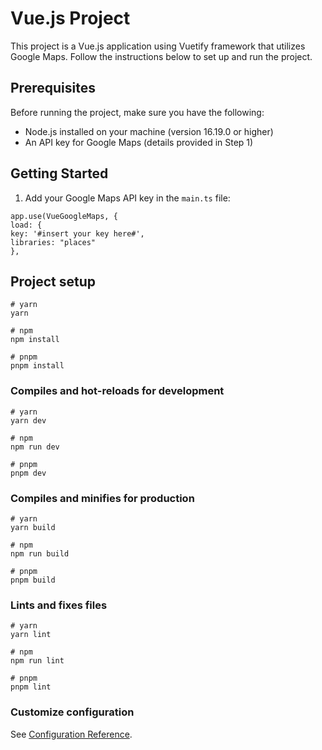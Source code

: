 # Vue.js Project

This project is a Vue.js application using Vuetify framework that utilizes Google Maps. Follow the instructions below to set up and run the project.

## Prerequisites

Before running the project, make sure you have the following:

- Node.js installed on your machine (version 16.19.0 or higher)
- An API key for Google Maps (details provided in Step 1)

## Getting Started

1. Add your Google Maps API key in the `main.ts` file:

```
app.use(VueGoogleMaps, {
load: {
key: '#insert your key here#',
libraries: "places"
},
```

## Project setup

```
# yarn
yarn

# npm
npm install

# pnpm
pnpm install
```

### Compiles and hot-reloads for development

```
# yarn
yarn dev

# npm
npm run dev

# pnpm
pnpm dev
```

### Compiles and minifies for production

```
# yarn
yarn build

# npm
npm run build

# pnpm
pnpm build
```

### Lints and fixes files

```
# yarn
yarn lint

# npm
npm run lint

# pnpm
pnpm lint
```

### Customize configuration

See [Configuration Reference](https://vitejs.dev/config/).
